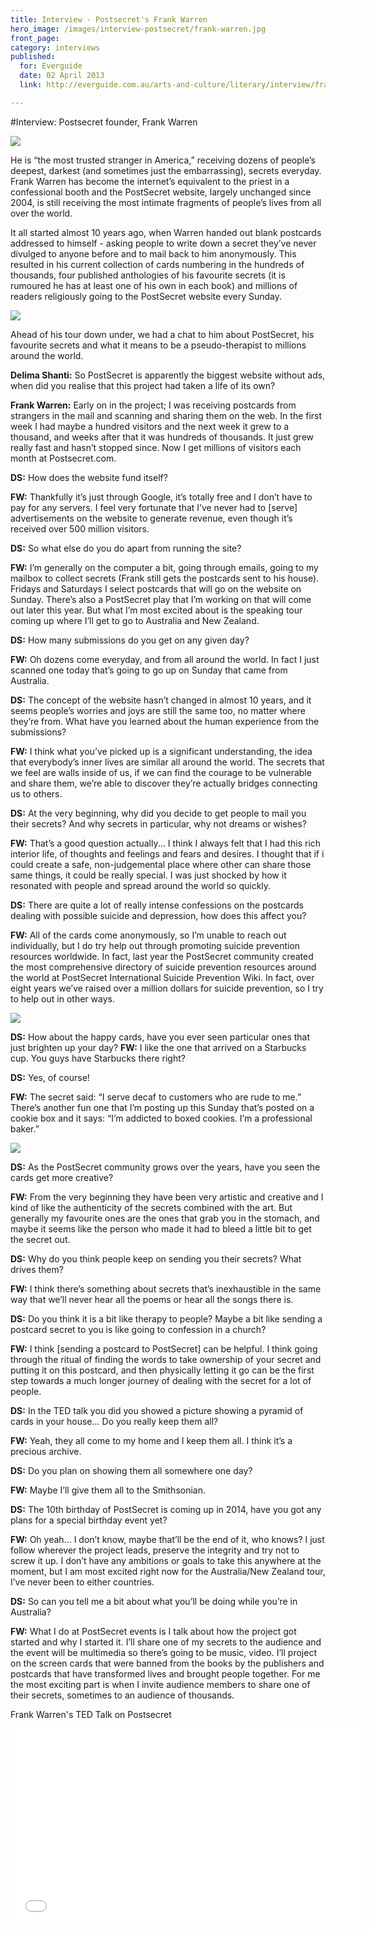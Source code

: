```yaml
---
title: Interview - Postsecret's Frank Warren
hero_image: /images/interview-postsecret/frank-warren.jpg
front_page: 
category: interviews
published:
  for: Everguide
  date: 02 April 2013
  link: http://everguide.com.au/arts-and-culture/literary/interview/frank-warren--founder-of-postsecret.aspx

---
```


#Interview: Postsecret founder, Frank Warren

![](/images/interview-postsecret/frank-warren.jpg)

He is “the most trusted stranger in America,” receiving dozens of people’s deepest, darkest (and sometimes just the embarrassing), secrets everyday. Frank Warren has become the internet’s equivalent to the priest in a confessional booth and the PostSecret website, largely unchanged since 2004, is still receiving the most intimate fragments of people’s lives from all over the world. 

It all started almost 10 years ago, when Warren handed out blank postcards addressed to himself - asking people to write down a secret they’ve never divulged to anyone before and to mail back to him anonymously. This resulted in his current collection of cards numbering in the hundreds of thousands, four published anthologies of his favourite secrets (it is rumoured he has at least one of his own in each book) and millions of readers religiously going to the PostSecret website every Sunday. 

![](/images/interview-postsecret/postsecret2.jpg)

Ahead of his tour down under, we had a chat to him about PostSecret, his favourite secrets and what it means to be a pseudo-therapist to millions around the world. 

**Delima Shanti:** So PostSecret is apparently the biggest website without ads, when did you realise that this project had taken a life of its own?

**Frank Warren:** Early on in the project; I was receiving postcards from strangers in the mail and scanning and sharing them on the web. In the first week I had maybe a hundred visitors and the next week it grew to a thousand, and weeks after that it was hundreds of thousands. It just grew really fast and hasn’t stopped since. Now I get millions of visitors each month at Postsecret.com. 

**DS:** How does the website fund itself? 

**FW:** Thankfully it’s just through Google, it’s totally free and I don’t have to pay for any servers. I feel very fortunate that I’ve never had to [serve] advertisements on the website to generate revenue, even though it’s received over 500 million visitors.

**DS:** So what else do you do apart from running the site?

**FW:** I’m generally on the computer a bit, going through emails, going to my mailbox to collect secrets (Frank still gets the postcards sent to his house). Fridays and Saturdays I select postcards that will go on the website on Sunday. There’s also a PostSecret play that I’m working on that will come out later this year. But what I’m most excited about is the speaking tour coming up where I’ll get to go to Australia and New Zealand. 

**DS:** How many submissions do you get on any given day?

**FW:** Oh dozens come everyday, and from all around the world. In fact I just scanned one today that’s going to go up on Sunday that came from Australia. 

**DS:** The concept of the website hasn’t changed in almost 10 years, and it seems people’s worries and joys are still the same too, no matter where they’re from. What have you learned about the human experience from the submissions?

**FW:** I think what you’ve picked up is a significant understanding, the idea that everybody’s inner lives are similar all around the world. The secrets that we feel are walls inside of us, if we can find the courage to be vulnerable and share them, we’re able to discover they’re actually bridges connecting us to others. 

**DS:** At the very beginning, why did you decide to get people to mail you their secrets? And why secrets in particular, why not dreams or wishes?

**FW:** That’s a good question actually... I think I always felt that I had this rich interior life, of thoughts and feelings and fears and desires. I thought that if i could create a safe, non-judgemental place where other can share those same things, it could be really special. I was just shocked by how it resonated with people and spread around the world so quickly. 

**DS:** There are quite a lot of really intense confessions on the postcards dealing with possible suicide and depression, how does this affect you? 

**FW:** All of the cards come anonymously, so I’m unable to reach out individually, but I do try help out through promoting suicide prevention resources worldwide. In fact, last year the PostSecret community created the most comprehensive directory of suicide prevention resources around the world at PostSecret International Suicide Prevention Wiki. In fact, over eight years we’ve raised over a million dollars for suicide prevention, so I try to help out in other ways. 

![](/images/interview-postsecret/suicide.jpg)

**DS:** How about the happy cards, have you ever seen particular ones that just brighten up your day?
**FW:** I like the one that arrived on a Starbucks cup. You guys have Starbucks there right?

**DS:** Yes, of course! 

**FW:** The secret said: “I serve decaf to customers who are rude to me.” There’s another fun one that I’m posting up this Sunday that’s posted on a cookie box and it says: “I’m addicted to boxed cookies. I’m a professional baker.”

![](/images/interview-postsecret/starbucks1.jpg) 

**DS:** As the PostSecret community grows over the years, have you seen the cards get more creative?

**FW:** From the very beginning they have been very artistic and creative and I kind of like the authenticity of the secrets combined with the art. But generally my favourite ones are the ones that grab you in the stomach, and maybe it seems like the person who made it had to bleed a little bit to get the secret out.

**DS:** Why do you think people keep on sending you their secrets? What drives them? 

**FW:** I think there’s something about secrets that’s inexhaustible in the same way that we’ll never hear all the poems or hear all the songs there is. 

**DS:** Do you think it is a bit like therapy to people? Maybe a bit like sending a postcard secret to you is like going to confession in a church?

**FW:** I think [sending a postcard to PostSecret] can be helpful. I think going through the ritual of finding the words to take ownership of your secret and putting it on this postcard, and then physically letting it go can be the first step towards a much longer journey of dealing with the secret for a lot of people. 

**DS:** In the TED talk you did you showed a picture showing a pyramid of cards in your house... Do you really keep them all?

**FW:** Yeah, they all come to my home and I keep them all. I think it’s a precious archive. 



**DS:** Do you plan on showing them all somewhere one day? 

**FW:** Maybe I’ll give them all to the Smithsonian.

**DS:** The 10th birthday of PostSecret is coming up in 2014, have you got any plans for a special birthday event yet?

**FW:** Oh yeah... I don’t know, maybe that’ll be the end of it, who knows? I just follow wherever the project leads, preserve the integrity and try not to screw it up. I don’t have any ambitions or goals to take this anywhere at the moment, but I am most excited right now for the Australia/New Zealand tour, I’ve never been to either countries.

**DS:** So can you tell me a bit about what you’ll be doing while you’re in Australia?

**FW:** What I do at PostSecret events is I talk about how the project got started and why I started it. I’ll share one of my secrets to the audience and the event will be multimedia so there’s going to be music, video. I’ll project on the screen cards that were banned from the books by the publishers and postcards that have transformed lives and brought people together. For me the most exciting part is when I invite audience members to share one of their secrets, sometimes to an audience of thousands. 

Frank Warren's TED Talk on Postsecret

<iframe width="560" height="315" src="//www.youtube.com/embed/c0H1zU2ytxA" frameborder="0" allowfullscreen></iframe>

